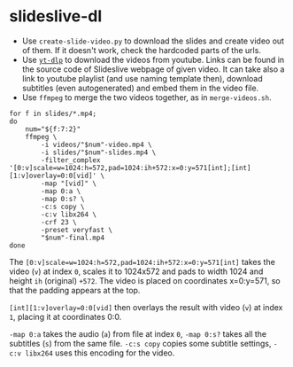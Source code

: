 # slideslive-dl

- Use `create-slide-video.py` to download the slides and create video out of them. If it doesn't work, check the hardcoded parts of the urls.
- Use [`yt-dlp`](https://github.com/yt-dlp/yt-dlp) to download the videos from youtube. Links can be found in the source code of Slideslive webpage of given video. It can take also a link to youtube playlist (and use naming template then), download subtitles (even autogenerated) and embed them in the video file. 
- Use `ffmpeg` to merge the two videos together, as in `merge-videos.sh`.
```
for f in slides/*.mp4;
do
	num="${f:7:2}"
	ffmpeg \
		-i videos/"$num"-video.mp4 \
		-i slides/"$num"-slides.mp4 \
		-filter_complex '[0:v]scale=w=1024:h=572,pad=1024:ih+572:x=0:y=571[int];[int][1:v]overlay=0:0[vid]' \
		-map "[vid]" \
		-map 0:a \
		-map 0:s? \
		-c:s copy \
		-c:v libx264 \
		-crf 23 \
		-preset veryfast \
		"$num"-final.mp4
done
```
The
`[0:v]scale=w=1024:h=572,pad=1024:ih+572:x=0:y=571[int]` takes the video (`v`) at index `0`, scales it to 1024x572 and pads to width 1024 and height `ih` (original) `+572`. The video is placed on coordinates x=0:y=571, so that the padding appears at the top.

`[int][1:v]overlay=0:0[vid]` then overlays the result with video (`v`) at index `1`, placing it at coordinates 0:0.

`-map 0:a` takes the audio (`a`) from file at index `0`, `-map 0:s?` takes all the subtitles (`s`) from the same file. `-c:s copy` copies some subtitle settings, `-c:v libx264` uses this encoding for the video.